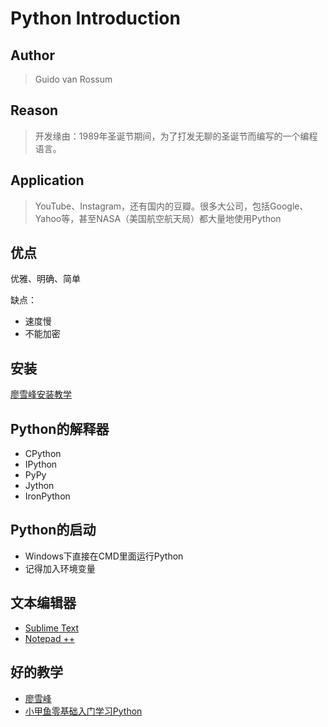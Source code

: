 # Python Introduction

## Author
> Guido van Rossum

## Reason
> 开发缘由：1989年圣诞节期间，为了打发无聊的圣诞节而编写的一个编程语言。  

## Application
> YouTube、Instagram，还有国内的豆瓣。很多大公司，包括Google、Yahoo等，甚至NASA（美国航空航天局）都大量地使用Python

## 优点
优雅、明确、简单

缺点：
- 速度慢
- 不能加密

## 安装
[廖雪峰安装教学](https://www.liaoxuefeng.com/wiki/0014316089557264a6b348958f449949df42a6d3a2e542c000/0014316090478912dab2a3a9e8f4ed49d28854b292f85bb000)

## Python的解释器
- CPython  
- IPython  
- PyPy  
- Jython  
- IronPython  


## Python的启动
- Windows下直接在CMD里面运行Python
- 记得加入环境变量

## 文本编辑器
- [Sublime Text](http://www.sublimetext.com/)
- [Notepad ++](https://notepad-plus-plus.org/)

## 好的教学
- [廖雪峰](https://www.liaoxuefeng.com/wiki/0014316089557264a6b348958f449949df42a6d3a2e542c000)
- [小甲鱼零基础入门学习Python](http://blog.fishc.com/category/python)






